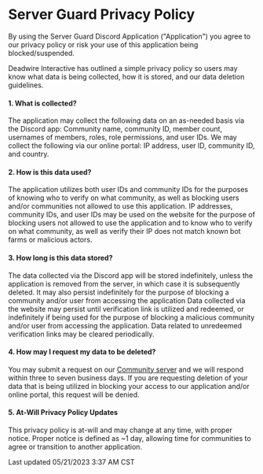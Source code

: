 # Server Guard Privacy Policy
By using the Server Guard Discord Application ("Application") you agree to our privacy policy or risk your use of this application being blocked/suspended.

Deadwire Interactive has outlined a simple privacy policy so users may know what data is being collected, how it is stored, and our data deletion guidelines.

#### 1. What is collected?
The application may collect the following data on an as-needed basis via the Discord app: Community name, community ID, member count, usernames of members, roles, role permissions, and user IDs. We may collect the following via our online portal: IP address, user ID, community ID, and country.

#### 2. How is this data used?
The application utilizes both user IDs and community IDs for the purposes of knowing who to verify on what community, as well as blocking users and/or communities not allowed to use this application. IP addresses, community IDs, and user IDs may be used on the website for the purpose of blocking users not allowed to use the application and to know who to verify on what community, as well as verify their IP does not match known bot farms or malicious actors.

#### 3. How long is this data stored?
The data collected via the Discord app will be stored indefinitely, unless the application is removed from the server, in which case it is subsequently deleted. It may also persist indefinitely for the purpose of blocking a community and/or user from accessing the application Data collected via the website may persist until verification link is utilized and redeemed, or indefinitely if being used for the purpose of blocking a malicious community and/or user from accessing the application. Data related to unredeemed verification links may be cleared periodically.

#### 4. How may I request my data to be deleted?
You may submit a request on our [Community server](https://discord.gg/E6ep3rb7cQ) and we will respond within three to seven business days. If you are requesting deletion of your data that is being utilized in blocking your access to our application and/or online portal, this request will be denied.

#### 5. At-Will Privacy Policy Updates
This privacy policy is at-will and may change at any time, with proper notice. Proper notice is defined as ~1 day, allowing time for communities to agree or transition to another application.

Last updated 05/21/2023 3:37 AM CST
